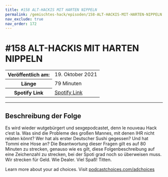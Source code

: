```yaml
---
title: #158 ALT-HACKIS MIT HARTEN NIPPELN
permalink: /gemischtes-hack/episoden/158-ALT-HACKIS-MIT-HARTEN-NIPPELN
nav_exclude: true
nav_order: 172
---
```


# #158 ALT-HACKIS MIT HARTEN NIPPELN
<table class="resp-table dcf-table dcf-table-responsive dcf-table-bordered dcf-table-striped dcf-w-100%">
                    <tbody>
                        <tr>
                            <th scope="row">Veröffentlich am:</th>
                            <td data-label="Veröffentlich am:">19. Oktober 2021</td>
                        </tr>
                        <tr>
                            <th scope="row">Länge </th>
                            <td data-label="Länge ">79 Minuten</td>
                        </tr><tr>
                                <th scope="row">Spotify Link</th>
                                <td data-label="Spotify Link"><a href="https://open.spotify.com/episode/2fsgHoLhr5bLvmfBups1gG">Spotify Link</a></td>
                            </tr></tbody>
                </table>

***

## Beschreibung der Folge

<div>
<p>Es wird wieder wutgebürgert und sexgepodcastet, denn le nouveau Hack c‘est la. Was sind die Probleme des großen Mannes, mit denen IHR nicht relaten könnt? Wer hat als erster Deutscher Sushi gegessen? Und hat Tommi eine Hose an? Die Beantwortung dieser Fragen gilt es auf 80 Minuten zu strecken, genauso wie es gilt, diese Folgenbeschreibung auf eine Zeichenzahl zu strecken, bei der Spoti grad noch so überweisen muss. Wir strecken für Geld. Wie Dealer. Viel Spaß! Titten.</p><p> </p><p>Learn more about your ad choices. Visit <a href="https://podcastchoices.com/adchoices">podcastchoices.com/adchoices</a></p>  
</div>

